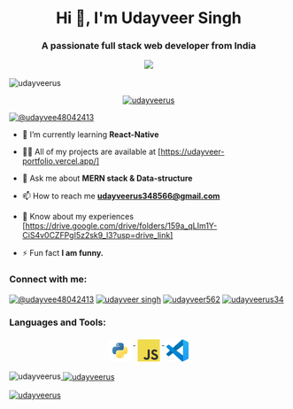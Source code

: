 <h1 align="center">Hi 👋, I'm Udayveer Singh</h1>
<h3 align="center">A passionate full stack web developer from India</h3>
<p align="center">
<img  width="400" src="https://www.wingstechsolutions.com/wp-content/uploads/2022/03/full-stack-development.gif">
  
</p>



<p align="left"> <img src="https://komarev.com/ghpvc/?username=udayveerus&label=Profile%20views&color=0e75b6&style=flat" alt="udayveerus" /> </p>

<p align="center"> <a href="https://github.com/ryo-ma/github-profile-trophy"><img src="https://github-profile-trophy.vercel.app/?username=udayveerus" alt="udayveerus" /></a> </p>

<p align="left"> <a href="https://twitter.com/@udayvee48042413" target="blank"><img src="https://img.shields.io/twitter/follow/@udayvee48042413?logo=twitter&style=for-the-badge" alt="@udayvee48042413" /></a> </p>

- 🌱 I’m currently learning **React-Native**

- 👨‍💻 All of my projects are available at [https://udayveer-portfolio.vercel.app/]

- 💬 Ask me about **MERN stack & Data-structure**

- 📫 How to reach me **udayveerus348566@gmail.com**

- 📄 Know about my experiences [https://drive.google.com/drive/folders/159a_qLIm1Y-CiS4v0CZFPgI5z2sk9_l3?usp=drive_link]

- ⚡ Fun fact **I am funny.**

<h3 align="left">Connect with me:</h3>
<p align="left">

<a href="https://twitter.com/@udayvee48042413" target="blank"><img align="center" src="https://static.dezeen.com/uploads/2023/07/x-logo-twitter-elon-musk_dezeen_2364_col_0.jpg" alt="@udayvee48042413" height="30" width="40" /></a>
<a href="[https://linkedin.com/in/udayveer singh](https://www.linkedin.com/in/udayveer-singh-180371201/)" target="blank"><img align="center" src="https://t3.ftcdn.net/jpg/04/37/88/86/360_F_437888641_XrjjuAwATXWNx10jQurCDaXXJnobhDi4.jpg" alt="udayveer singh" height="30" width="40" /></a>
<a href="https://instagram.com/udayveer562" target="blank"><img align="center" src="https://upload.wikimedia.org/wikipedia/commons/thumb/a/a5/Instagram_icon.png/600px-Instagram_icon.png" alt="udayveer562" height="30" width="40" /></a>
<a href="https://www.leetcode.com/udayveerus34" target="blank"><img align="center" src="https://cdn-icons-png.flaticon.com/512/25/25231.png" alt="udayveerus34" height="30" width="40" /></a>
</p>
<h3 align="left">Languages and Tools:</h3>
<p align="left"> <a href="https://getbootstrap.com" target="_blank" rel="noreferrer"><p align="center">
<img src="https://raw.githubusercontent.com/github/explore/80688e429a7d4ef2fca1e82350fe8e3517d3494d/topics/python/python.png" alt="Python" height="40" style="vertical-align:top; margin:4px">
<img src="https://raw.githubusercontent.com/github/explore/80688e429a7d4ef2fca1e82350fe8e3517d3494d/topics/javascript/javascript.png" alt="Javascript" height="40" style="vertical-align:top; margin:4px">
<img src="https://raw.githubusercontent.com/github/explore/80688e429a7d4ef2fca1e82350fe8e3517d3494d/topics/visual-studio-code/visual-studio-code.png" alt="VS Code" height="40" style="vertical-align:top; margin:4px">
</p> </p>

<p><img align="left" src="https://github-readme-stats.vercel.app/api/top-langs?username=udayveerus&show_icons=true&locale=en&layout=compact" alt="udayveerus" /></p>

<p>&nbsp;<img align="center" src="https://github-readme-stats.vercel.app/api?username=udayveerus&show_icons=true&locale=en" alt="udayveerus" /></p>

<p><img align="center" src="https://github-readme-streak-stats.herokuapp.com/?user=udayveerus&" alt="udayveerus" /></p>


